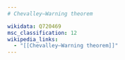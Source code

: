 ```yaml
---
# Chevalley–Warning theorem

wikidata: Q720469
msc_classification: 12
wikipedia_links:
  - "[[Chevalley–Warning theorem]]"
---
```

